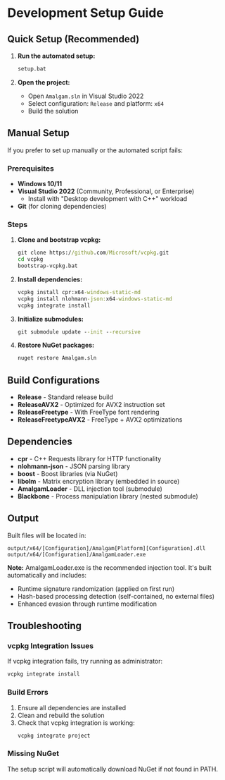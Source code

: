 # Development Setup Guide

## Quick Setup (Recommended)

1. **Run the automated setup:**
   ```cmd
   setup.bat
   ```

2. **Open the project:**
   - Open `Amalgam.sln` in Visual Studio 2022
   - Select configuration: `Release` and platform: `x64`
   - Build the solution

## Manual Setup

If you prefer to set up manually or the automated script fails:

### Prerequisites

- **Windows 10/11**
- **Visual Studio 2022** (Community, Professional, or Enterprise)
  - Install with "Desktop development with C++" workload
- **Git** (for cloning dependencies)

### Steps

1. **Clone and bootstrap vcpkg:**
   ```cmd
   git clone https://github.com/Microsoft/vcpkg.git
   cd vcpkg
   bootstrap-vcpkg.bat
   ```

2. **Install dependencies:**
   ```cmd
   vcpkg install cpr:x64-windows-static-md
   vcpkg install nlohmann-json:x64-windows-static-md
   vcpkg integrate install
   ```

3. **Initialize submodules:**
   ```cmd
   git submodule update --init --recursive
   ```

4. **Restore NuGet packages:**
   ```cmd
   nuget restore Amalgam.sln
   ```

## Build Configurations

- **Release** - Standard release build
- **ReleaseAVX2** - Optimized for AVX2 instruction set
- **ReleaseFreetype** - With FreeType font rendering
- **ReleaseFreetypeAVX2** - FreeType + AVX2 optimizations

## Dependencies

- **cpr** - C++ Requests library for HTTP functionality
- **nlohmann-json** - JSON parsing library
- **boost** - Boost libraries (via NuGet)
- **libolm** - Matrix encryption library (embedded in source)
- **AmalgamLoader** - DLL injection tool (submodule)
- **Blackbone** - Process manipulation library (nested submodule)

## Output

Built files will be located in:
```
output/x64/[Configuration]/Amalgam[Platform][Configuration].dll
output/x64/[Configuration]/AmalgamLoader.exe
```

**Note:** AmalgamLoader.exe is the recommended injection tool. It's built automatically and includes:
- Runtime signature randomization (applied on first run)
- Hash-based processing detection (self-contained, no external files)
- Enhanced evasion through runtime modification

## Troubleshooting

### vcpkg Integration Issues
If vcpkg integration fails, try running as administrator:
```cmd
vcpkg integrate install
```

### Build Errors
1. Ensure all dependencies are installed
2. Clean and rebuild the solution
3. Check that vcpkg integration is working:
   ```cmd
   vcpkg integrate project
   ```

### Missing NuGet
The setup script will automatically download NuGet if not found in PATH.
